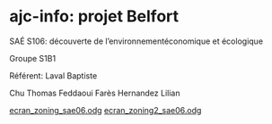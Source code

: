 # ajc-info: projet Belfort

SAÉ S106: découverte de l’environnementéconomique et écologique

Groupe S1B1

Référent: Laval Baptiste

Chu Thomas
Feddaoui Farès
Hernandez Lilian

[ecran_zoning_sae06.odg](https://github.com/blaval-iut90/s1-2021-IHM/files/7303636/ecran_zoning_sae06.odg)
[ecran_zoning2_sae06.odg](https://github.com/blaval-iut90/s1-2021-IHM/files/7303641/ecran_zoning2_sae06.odg)
